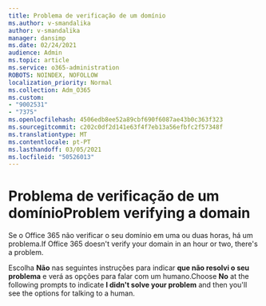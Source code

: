 ```yaml
---
title: Problema de verificação de um domínio
ms.author: v-smandalika
author: v-smandalika
manager: dansimp
ms.date: 02/24/2021
audience: Admin
ms.topic: article
ms.service: o365-administration
ROBOTS: NOINDEX, NOFOLLOW
localization_priority: Normal
ms.collection: Adm_O365
ms.custom:
- "9002531"
- "7375"
ms.openlocfilehash: 4506edb8ee52a89cbf690f6087ae43b0c363f323
ms.sourcegitcommit: c202c0df2d141e63f4f7eb13a56efbfc2f57348f
ms.translationtype: MT
ms.contentlocale: pt-PT
ms.lasthandoff: 03/05/2021
ms.locfileid: "50526013"
---
```

# <a name="problem-verifying-a-domain"></a><span data-ttu-id="e615b-102">Problema de verificação de um domínio</span><span class="sxs-lookup"><span data-stu-id="e615b-102">Problem verifying a domain</span></span>

<span data-ttu-id="e615b-103">Se o Office 365 não verificar o seu domínio em uma ou duas horas, há um problema.</span><span class="sxs-lookup"><span data-stu-id="e615b-103">If Office 365 doesn't verify your domain in an hour or two, there's a problem.</span></span>

<span data-ttu-id="e615b-104">Escolha **Não** nas seguintes instruções para indicar **que não resolvi o seu problema** e verá as opções para falar com um humano.</span><span class="sxs-lookup"><span data-stu-id="e615b-104">Choose **No** at the following prompts to indicate **I didn't solve your problem** and then you'll see the options for talking to a human.</span></span>
